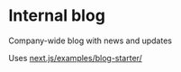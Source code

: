 # Internal blog

Company-wide blog with news and updates

Uses [next.js/examples/blog-starter/](https://github.com/vercel/next.js/tree/canary/examples/blog-starter)
